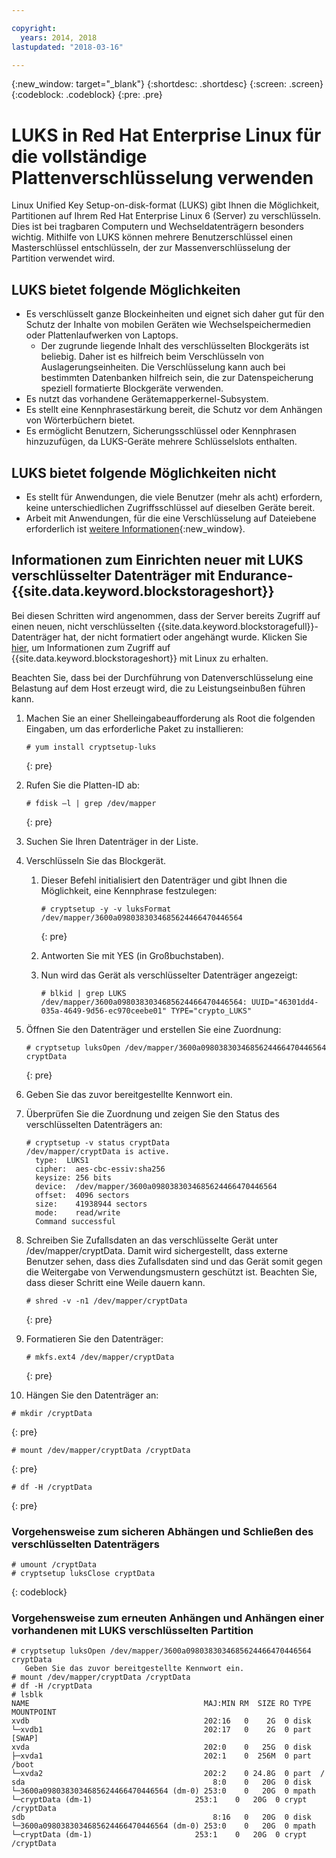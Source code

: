 ```yaml
---

copyright:
  years: 2014, 2018
lastupdated: "2018-03-16"

---
```

{:new_window: target="_blank"}
{:shortdesc: .shortdesc}
{:screen: .screen}
{:codeblock: .codeblock}
{:pre: .pre}

# LUKS in Red Hat Enterprise Linux für die vollständige Plattenverschlüsselung verwenden

Linux Unified Key Setup-on-disk-format (LUKS) gibt Ihnen die Möglichkeit, Partitionen auf Ihrem Red Hat Enterprise Linux 6 (Server) zu verschlüsseln. Dies ist bei tragbaren Computern und Wechseldatenträgern besonders wichtig. Mithilfe von LUKS können mehrere Benutzerschlüssel einen Masterschlüssel entschlüsseln, der zur Massenverschlüsselung der Partition verwendet wird.

## LUKS bietet folgende Möglichkeiten

- Es verschlüsselt ganze Blockeinheiten und eignet sich daher gut für den Schutz der Inhalte von mobilen Geräten wie Wechselspeichermedien oder Plattenlaufwerken von Laptops.
    - Der zugrunde liegende Inhalt des verschlüsselten Blockgeräts ist beliebig. Daher ist es hilfreich beim Verschlüsseln von Auslagerungseinheiten. Die Verschlüsselung kann auch bei bestimmten Datenbanken hilfreich sein, die zur Datenspeicherung speziell formatierte Blockgeräte verwenden.
- Es nutzt das vorhandene Gerätemapperkernel-Subsystem.
- Es stellt eine Kennphrasestärkung bereit, die Schutz vor dem Anhängen von Wörterbüchern bietet.
- Es ermöglicht Benutzern, Sicherungsschlüssel oder Kennphrasen hinzuzufügen, da LUKS-Geräte mehrere Schlüsselslots enthalten.


## LUKS bietet folgende Möglichkeiten nicht

- Es stellt für Anwendungen, die viele Benutzer (mehr als acht) erfordern, keine unterschiedlichen Zugriffsschlüssel auf dieselben Geräte bereit.
- Arbeit mit Anwendungen, für die eine Verschlüsselung auf Dateiebene erforderlich ist [weitere Informationen](https://access.redhat.com/documentation/en-US/Red_Hat_Enterprise_Linux/7/html/Security_Guide/sec-Encryption.html){:new_window}.

## Informationen zum Einrichten neuer mit LUKS verschlüsselter Datenträger mit Endurance-{{site.data.keyword.blockstorageshort}}

Bei diesen Schritten wird angenommen, dass der Server bereits Zugriff auf einen neuen, nicht verschlüsselten {{site.data.keyword.blockstoragefull}}-Datenträger hat, der nicht formatiert oder angehängt wurde. Klicken Sie [hier](accessing_block_storage_linux.html), um Informationen zum Zugriff auf {{site.data.keyword.blockstorageshort}} mit Linux zu erhalten.

Beachten Sie, dass bei der Durchführung von Datenverschlüsselung eine Belastung auf dem Host erzeugt wird, die zu Leistungseinbußen führen kann.

1. Machen Sie an einer Shelleingabeaufforderung als Root die folgenden Eingaben, um das erforderliche Paket zu installieren:   <br/>
   ```
   # yum install cryptsetup-luks
   ```
   {: pre}
2. Rufen Sie die Platten-ID ab:<br/>
   ```
   # fdisk –l | grep /dev/mapper
   ```
   {: pre}
3. Suchen Sie Ihren Datenträger in der Liste.
4. Verschlüsseln Sie das Blockgerät. 

   1. Dieser Befehl initialisiert den Datenträger und gibt Ihnen die Möglichkeit, eine Kennphrase festzulegen: <br/>
   
      ```
      # cryptsetup -y -v luksFormat /dev/mapper/3600a0980383034685624466470446564
      ```
      {: pre}
      
   2. Antworten Sie mit YES (in Großbuchstaben).
   
   3. Nun wird das Gerät als verschlüsselter Datenträger angezeigt: 
   
      ```
      # blkid | grep LUKS
      /dev/mapper/3600a0980383034685624466470446564: UUID="46301dd4-035a-4649-9d56-ec970ceebe01" TYPE="crypto_LUKS"
      ```
      
5. Öffnen Sie den Datenträger und erstellen Sie eine Zuordnung:   <br/>
   ```
   # cryptsetup luksOpen /dev/mapper/3600a0980383034685624466470446564 cryptData
   ```
   {: pre}
6. Geben Sie das zuvor bereitgestellte Kennwort ein.
7. Überprüfen Sie die Zuordnung und zeigen Sie den Status des verschlüsselten Datenträgers an:   <br/>
   ```
   # cryptsetup -v status cryptData
   /dev/mapper/cryptData is active.
     type:  LUKS1
     cipher:  aes-cbc-essiv:sha256
     keysize: 256 bits
     device:  /dev/mapper/3600a0980383034685624466470446564
     offset:  4096 sectors
     size:    41938944 sectors
     mode:    read/write
     Command successful
   ```
8. Schreiben Sie Zufallsdaten an das verschlüsselte Gerät unter /dev/mapper/cryptData. Damit wird sichergestellt, dass externe Benutzer sehen, dass dies Zufallsdaten sind und das Gerät somit gegen die Weitergabe von Verwendungsmustern geschützt ist. Beachten Sie, dass dieser Schritt eine Weile dauern kann.<br/>
    ```
    # shred -v -n1 /dev/mapper/cryptData
    ```
    {: pre}
9. Formatieren Sie den Datenträger:<br/>
   ```
   # mkfs.ext4 /dev/mapper/cryptData
   ```
   {: pre}
10. Hängen Sie den Datenträger an:<br/>
   ```
   # mkdir /cryptData
   ```
   {: pre}
   ```
   # mount /dev/mapper/cryptData /cryptData
   ```
   {: pre}
   ```
   # df -H /cryptData
   ```
   {: pre}

### Vorgehensweise zum sicheren Abhängen und Schließen des verschlüsselten Datenträgers
   ```
   # umount /cryptData
   # cryptsetup luksClose cryptData
   ```
   {: codeblock}

### Vorgehensweise zum erneuten Anhängen und Anhängen einer vorhandenen mit LUKS verschlüsselten Partition
   ```
   # cryptsetup luksOpen /dev/mapper/3600a0980383034685624466470446564 cryptData
      Geben Sie das zuvor bereitgestellte Kennwort ein.
   # mount /dev/mapper/cryptData /cryptData
   # df -H /cryptData
   # lsblk
   NAME                                       MAJ:MIN RM  SIZE RO TYPE  MOUNTPOINT
   xvdb                                       202:16   0    2G  0 disk
   └─xvdb1                                    202:17   0    2G  0 part  [SWAP]
   xvda                                       202:0    0   25G  0 disk
   ├─xvda1                                    202:1    0  256M  0 part  /boot
   └─xvda2                                    202:2    0 24.8G  0 part  /
   sda                                          8:0    0   20G  0 disk
   └─3600a0980383034685624466470446564 (dm-0) 253:0    0   20G  0 mpath
   └─cryptData (dm-1)                       253:1    0   20G  0 crypt /cryptData
   sdb                                          8:16   0   20G  0 disk
   └─3600a0980383034685624466470446564 (dm-0) 253:0    0   20G  0 mpath
   └─cryptData (dm-1)                       253:1    0   20G  0 crypt /cryptData
   ```
